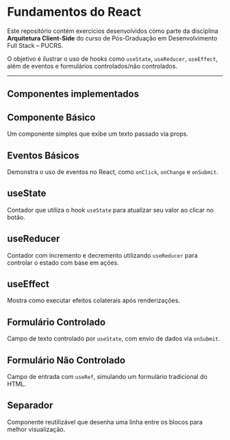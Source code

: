 # Fundamentos do React

Este repositório contém exercícios desenvolvidos como parte da disciplina **Arquitetura Client-Side** do curso de Pós-Graduação em Desenvolvimento Full Stack – PUCRS.

O objetivo é ilustrar o uso de hooks como `useState`, `useReducer`, `useEffect`, além de eventos e formulários controlados/não controlados.

---

## Componentes implementados

## Componente Básico
Um componente simples que exibe um texto passado via props.

## Eventos Básicos
Demonstra o uso de eventos no React, como `onClick`, `onChange` e `onSubmit`.

## useState
Contador que utiliza o hook `useState` para atualizar seu valor ao clicar no botão.

## useReducer
Contador com incremento e decremento utilizando `useReducer` para controlar o estado com base em ações.

## useEffect
Mostra como executar efeitos colaterais após renderizações.

## Formulário Controlado
Campo de texto controlado por `useState`, com envio de dados via `onSubmit`.

## Formulário Não Controlado
Campo de entrada com `useRef`, simulando um formulário tradicional do HTML.

## Separador
Componente reutilizável que desenha uma linha entre os blocos para melhor visualização.